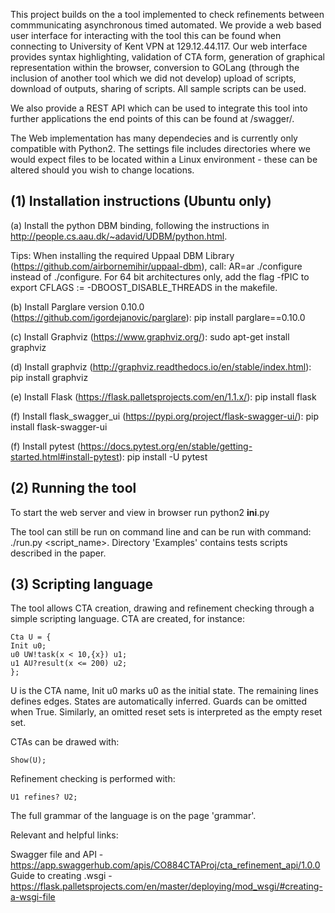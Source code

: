 This project builds on the a tool implemented to check refinements between commmunicating
asynchronous timed automated. We provide a web based user interface for interacting with the
tool this can be found when connecting to University of Kent VPN at 129.12.44.117. 
Our web interface provides syntax highlighting, validation of CTA form, generation of graphical
representation within the browser, conversion to GOLang (through the inclusion of another tool which we did not develop)
upload of scripts, download of outputs, sharing of scripts. All sample scripts can be used.

We also provide a REST API which can be used to integrate this tool into further applications
the end points of this can be found at /swagger/.


The Web implementation has many dependecies and is currently only compatible with Python2.
The settings file includes directories where we would expect files to be located within a Linux
environment - these can be altered should you wish to change locations.

(1) Installation instructions (Ubuntu only)
-------------------------------------------

(a) Install the python DBM binding, following the instructions 
in http://people.cs.aau.dk/~adavid/UDBM/python.html. 

Tips:
When installing the required Uppaal DBM Library (https://github.com/airbornemihir/uppaal-dbm), call: 
AR=ar ./configure
instead of ./configure.
For 64 bit architectures only, add the flag -fPIC to 
export CFLAGS :=  -DBOOST_DISABLE_THREADS in the makefile.

(b) Install Parglare version 0.10.0 (https://github.com/igordejanovic/parglare):
pip install parglare==0.10.0

(c) Install Graphviz (https://www.graphviz.org/):
sudo apt-get install graphviz

(d) Install graphviz (http://graphviz.readthedocs.io/en/stable/index.html):
pip install graphviz

(e) Install Flask (https://flask.palletsprojects.com/en/1.1.x/):
pip install flask

(f) Install flask_swagger_ui  (https://pypi.org/project/flask-swagger-ui/):
pip install flask-swagger-ui

(f) Install pytest  (https://docs.pytest.org/en/stable/getting-started.html#install-pytest):
pip install -U pytest

(2) Running the tool
--------------------

To start the web server and view in browser run python2 __ini__.py

The tool can still be run on command line and can  be run with command: ./run.py <script_name>.
Directory 'Examples' contains tests scripts described in the paper.

(3) Scripting language
----------------------

The tool allows CTA creation, drawing and refinement checking
through a simple scripting language.
CTA are created, for instance:

```
Cta U = {
Init u0;
u0 UW!task(x < 10,{x}) u1;
u1 AU?result(x <= 200) u2; 
};
```

U is the CTA name,
Init u0 marks u0 as the initial state.
The remaining lines defines edges.
States are automatically inferred.
Guards can be omitted when True. Similarly,
an omitted reset sets is interpreted as the empty reset set.

CTAs can be drawed with:

```
Show(U);
```

Refinement checking is performed with:

```
U1 refines? U2;
```

The full grammar of the language is on the page 'grammar'.

Relevant and helpful links:

Swagger file and API - https://app.swaggerhub.com/apis/CO884CTAProj/cta_refinement_api/1.0.0
Guide to creating .wsgi - https://flask.palletsprojects.com/en/master/deploying/mod_wsgi/#creating-a-wsgi-file

